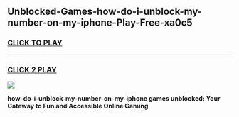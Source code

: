 
## Unblocked-Games-how-do-i-unblock-my-number-on-my-iphone-Play-Free-xa0c5
<h3>
<a href="https://premium76.site?title=how-do-i-unblock-my-number-on-my-iphone&ref=12A">CLICK TO PLAY</a></h3>
<hr>

<h3>
<a href="https://premium76.site?title=how-do-i-unblock-my-number-on-my-iphone&ref=12A">CLICK 2 PLAY</a>
  
</h3>

<a href="https://premium76.site?title=how-do-i-unblock-my-number-on-my-iphone&ref=12A"><img src="https://clearcache.store/games.png"></a>


**how-do-i-unblock-my-number-on-my-iphone games unblocked: Your Gateway to Fun and Accessible Online Gaming**
